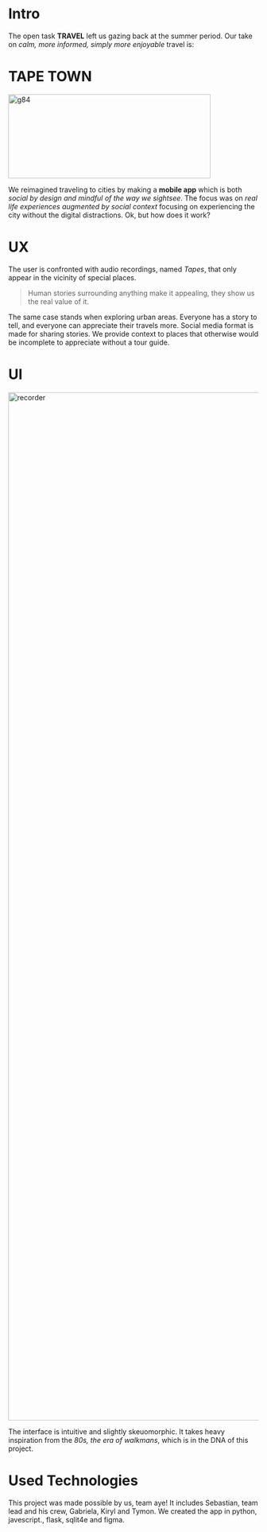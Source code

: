 # Intro
The open task **TRAVEL** left us gazing back at the summer period. Our take on *calm, more informed, simply more enjoyable* travel is:
# TAPE TOWN

<img width="407" height="169" alt="g84" src="https://github.com/user-attachments/assets/607bf57a-5ca8-430a-9e0b-1c1c208f3bd4" />

We reimagined traveling to cities by making a **mobile app** which is both *social by design and mindful of the way we sightsee*. The focus was on *real life experiences augmented by social context* focusing on experiencing the city without the digital distractions. Ok, but how does it work?
# UX
The user is confronted with audio recordings, named *Tapes*, that only appear in the vicinity of special places. 

> Human stories surrounding anything make it appealing, they show us the real value of it. 

The same case stands when exploring urban areas. Everyone has a story to tell, and everyone can appreciate their travels more. Social media format is made for sharing stories. We provide context to places that otherwise would be incomplete to appreciate without a tour guide. 
# UI

<img width="1125" height="2067" alt="recorder" src="https://github.com/user-attachments/assets/52c94155-23d4-4677-9ffc-512e656296c4" />

The interface is intuitive and slightly skeuomorphic. It takes heavy inspiration from the *80s, the era of walkmans*, which is in the DNA of this project. 
# Used Technologies
This project was made possible by us, team aye! It includes Sebastian, team lead and his crew, Gabriela, Kiryl and Tymon. We created the app in python, javescript., flask, sqlit4e and figma.
